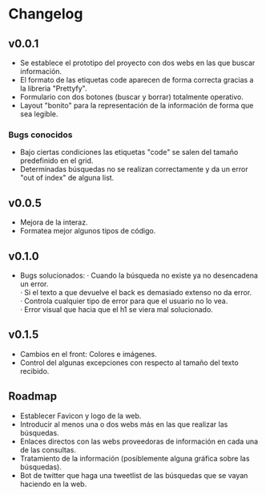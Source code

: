 # Changelog

## v0.0.1

- Se establece el prototipo del proyecto con dos webs en las que buscar información.
- El formato de las etiquetas code aparecen de forma correcta gracias a la libreria "Prettyfy".
- Formulario con dos botones (buscar y borrar) totalmente operativo.
- Layout "bonito" para la representación de la información de forma que sea legible.

### Bugs conocidos
- Bajo ciertas condiciones las etiquetas "code" se salen del tamaño predefinido en el grid.
- Determinadas búsquedas no se realizan correctamente y da un error "out of index" de alguna list.

## v0.0.5
- Mejora de la interaz.
- Formatea mejor algunos tipos de código.

## v0.1.0
- Bugs solucionados:
  · Cuando la búsqueda no existe ya no desencadena un error.  
  · Si el texto a que devuelve el back es demasiado extenso no da error.  
  · Controla cualquier tipo de error para que el usuario no lo vea.  
  · Error visual que hacia que el h1 se viera mal solucionado.  

## v0.1.5
- Cambios en el front: Colores e imágenes.
- Control del algunas excepciones con respecto al tamaño del texto recibido.

## Roadmap

- Establecer Favicon y logo de la web.
- Introducir al menos una o dos webs más en las que realizar las búsquedas.
- Enlaces directos con las webs proveedoras de información en cada una de las consultas.
- Tratamiento de la información (posiblemente alguna gráfica sobre las búsquedas).
- Bot de twitter que haga una tweetlist de las búsquedas que se vayan haciendo en la web.

